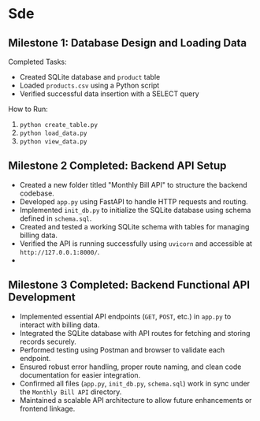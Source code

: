 # Sde
## Milestone 1: Database Design and Loading Data

Completed Tasks:
- Created SQLite database and `product` table
- Loaded `products.csv` using a Python script
- Verified successful data insertion with a SELECT query

How to Run:
1. `python create_table.py`
2. `python load_data.py`
3. `python view_data.py`

 ## Milestone 2 Completed: Backend API Setup 

- Created a new folder titled "Monthly Bill API" to structure the backend codebase.
- Developed `app.py` using FastAPI to handle HTTP requests and routing.
- Implemented `init_db.py` to initialize the SQLite database using schema defined in `schema.sql`.
- Created and tested a working SQLite schema with tables for managing billing data.
- Verified the API is running successfully using `uvicorn` and accessible at `http://127.0.0.1:8000/`.
- 
 ## Milestone 3 Completed: Backend Functional API Development 

- Implemented essential API endpoints (`GET`, `POST`, etc.) in `app.py` to interact with billing data.
- Integrated the SQLite database with API routes for fetching and storing records securely.
- Performed testing using Postman and browser to validate each endpoint.
- Ensured robust error handling, proper route naming, and clean code documentation for easier integration.
- Confirmed all files (`app.py`, `init_db.py`, `schema.sql`) work in sync under the `Monthly Bill API` directory.
- Maintained a scalable API architecture to allow future enhancements or frontend linkage.

